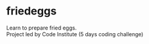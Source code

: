 # friedeggs
Learn to prepare fried eggs.<br/>
Project led by Code Institute (5 days coding challenge)
